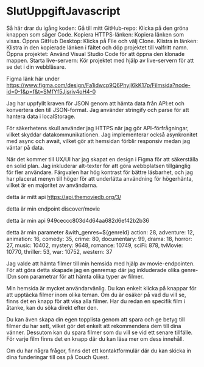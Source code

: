 # SlutUppgiftJavascript
Så här drar du igång koden:
Gå till mitt GitHub-repo:
Klicka på den gröna knappen som säger Code.
Kopiera HTTPS-länken:
Kopiera länken som visas.
Öppna GitHub Desktop:
Klicka på File och välj Clone.
Klistra in länken:
Klistra in den kopierade länken i fältet och döp projektet till valfritt namn.
Öppna projektet:
Använd Visual Studio Code för att öppna den klonade mappen.
Starta live-servern:
Kör projektet med hjälp av live-servern för att se det i din webbläsare.

Figma länk här under
https://www.figma.com/design/Fa1idwcp9Q6Phyjl6kK17p/Filmsida?node-id=0-1&p=f&t=SMfYf5Jjsriv4oH4-0

Jag har uppfyllt kraven för JSON genom att hämta data från API:et och konvertera den till JSON-format. Jag använder stringify och parse för att hantera data i localStorage.

För säkerhetens skull använder jag HTTPS när jag gör API-förfrågningar, vilket skyddar datakommunikationen. Jag implementerar också asynkronitet med async och await, vilket gör att hemsidan förblir responsiv medan jag väntar på data.

När det kommer till UX/UI har jag skapat en design i Figma för att säkerställa en solid plan. Jag inkluderar alt-texter för att göra webbplatsen tillgänglig för fler användare. Färgvalen har hög kontrast för bättre läsbarhet, och jag har placerat menyn till höger för att underlätta användning för högerhänta, vilket är en majoritet av användarna.

detta är mitt api https://api.themoviedb.org/3/

detta är min endpoint discover/movie

detta är min api 949ceccc803d4d64aa682d6ef42b2b36

detta är min parameter &with_genres=${genreId}
    action: 28,
    adventure: 12,
    animation: 16,
    comedy: 35,
    crime: 80,
    documentary: 99,
    drama: 18,
    horror: 27,
    music: 10402,
    mystery: 9648,
    romance: 10749,
    sciFi: 878,
    tvMovie: 10770,
    thriller: 53,
    war: 10752,
    western: 37
    
Jag valde att hämta filmer till min hemsida med hjälp av movie-endpointen. För att göra detta skapade jag en genremap där jag inkluderade olika genre-ID:n som parametrar för att hämta olika typer av filmer.  

Min hemsida är mycket användarvänlig. Du kan enkelt klicka på knappar för att upptäcka filmer inom olika teman. Om du är osäker på vad du vill se, finns det en knapp för att visa alla filmer. Har du redan en specifik film i åtanke, kan du söka direkt efter den.

Du kan även skapa din egen topplista genom att spara och ge betyg till filmer du har sett, vilket gör det enkelt att rekommendera dem till dina vänner. Dessutom kan du spara filmer som du vill se vid ett senare tillfälle. För varje film finns det en knapp där du kan läsa mer om dess innehåll.

Om du har några frågor, finns det ett kontaktformulär där du kan skicka in dina funderingar till oss på Couch Quest.



